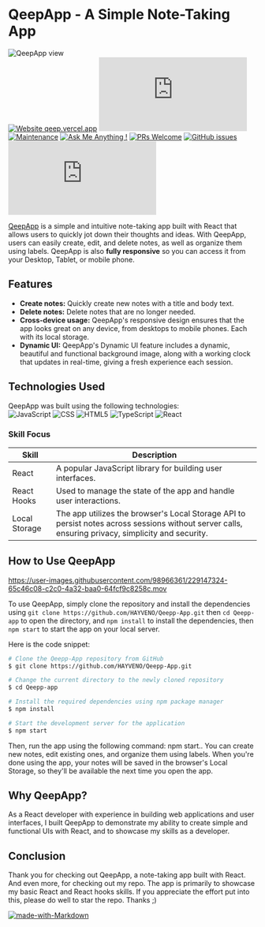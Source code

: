 # QeepApp - A Simple Note-Taking App

![QeepApp view](https://res.cloudinary.com/detye5zx5/image/upload/v1682459995/QeepApp-view_iledx9.png)
<br/>
[![Website qeep.vercel.app](https://img.shields.io/website-up-down-green-red/http/shields.io.svg)](http://qeep.vercel.app/)
[![GitHub license](https://badgen.net/github/license/Naereen/Strapdown.js)]([https://github.com/hayveno/qeepp-app/main/LICENSE](https://github.com/HAYVENO/Qeepp-App/blob/main/LICENSE))
[![Maintenance](https://img.shields.io/badge/Maintained%3F-yes-green.svg)](https://GitHub.com/hayveno/qeepp-app/graphs/commit-activity) 
[![Ask Me Anything !](https://img.shields.io/badge/Ask%20me-anything-1abc9c.svg)](https://GitHub.com/hayveno/qeepp-app/issues/new)
[![PRs Welcome](https://img.shields.io/badge/PRs-welcome-brightgreen.svg?style=flat-square)](http://makeapullrequest.com)
[![GitHub issues](https://img.shields.io/github/issues/Naereen/StrapDown.js.svg)]([https://github.com/hayveno/qeepp-app/issues/](https://github.com/HAYVENO/Qeepp-App/issues))
[![Latest release](https://badgen.net/github/release/Naereen/Strapdown.js)](https://github.com/hayveno/qeepp-app/releases)



<a href="https://qeep.vercel.app/" target="_blank" >QeepApp</a>  is a simple and intuitive note-taking app built with React that allows users to quickly jot down their thoughts and ideas. With QeepApp, users can easily create, edit, and delete notes, as well as organize them using labels. QeepApp is also **fully responsive** so you can access it from your Desktop, Tablet, or mobile phone.

## Features

-  **Create notes:** Quickly create new notes with a title and body text.
-  **Delete notes:** Delete notes that are no longer needed.
-  **Cross-device usage:** QeepApp's responsive design ensures that the app looks great on any device, from desktops to mobile phones. Each with its local storage.
-  **Dynamic UI:** QeepApp's Dynamic UI feature includes a dynamic, beautiful and functional background image, along with a working clock that updates in real-time, giving a fresh experience each session.

## Technologies Used

QeepApp was built using the following technologies:
<br/>
![JavaScript](https://img.shields.io/badge/-JavaScript-333333?style=flat&logo=javascript)
![CSS](https://img.shields.io/badge/-CSS-333333?style=flat&logo=CSS3&logoColor=1572B6)
![HTML5](https://img.shields.io/badge/-HTML5-333333?style=flat&logo=HTML5)
![TypeScript](https://img.shields.io/badge/-TypeScript-333333?style=flat&logo=Typescript&logoColor=1572B6)
![React](https://img.shields.io/badge/-React-333333?style=flat&logo=react)

### Skill Focus
| Skill | Description |
|-------|-------------|
| React | A popular JavaScript library for building user interfaces. |
| React Hooks | Used to manage the state of the app and handle user interactions. |
| Local Storage | The app utilizes the browser's Local Storage API to persist notes across sessions without server calls, ensuring privacy, simplicity and security. |


## How to Use QeepApp
https://user-images.githubusercontent.com/98966361/229147324-65c46c08-c2c0-4a32-baa0-64fcf9c8258c.mov

To use QeepApp, simply clone the repository and install the dependencies using `git clone https://github.com/HAYVENO/Qeepp-App.git` then `cd Qeepp-app` to open the directory, and `npm install` to install the dependencies, then `npm start` to start the app on your local server.

Here is the code snippet:

```bash
# Clone the Qeepp-App repository from GitHub
$ git clone https://github.com/HAYVENO/Qeepp-App.git

# Change the current directory to the newly cloned repository
$ cd Qeepp-app

# Install the required dependencies using npm package manager
$ npm install

# Start the development server for the application
$ npm start

```

Then, run the app using the following command: npm start.. You can create new notes, edit existing ones, and organize them using labels. When you're done using the app, your notes will be saved in the browser's Local Storage, so they'll be available the next time you open the app.

## Why QeepApp?

As a React developer with experience in building web applications and user interfaces, I built QeepApp to demonstrate my ability to create simple and functional UIs with React, and to showcase my skills as a developer.


## Conclusion

Thank you for checking out QeepApp, a note-taking app built with React. And even more, for checking out my repo. The app is primarily to showcase my basic React and React hooks skills. If you appreciate the effort put into this, please do well to star the repo. Thanks ;)

[![made-with-Markdown](https://img.shields.io/badge/Made%20with-Markdown-1f425f.svg)](http://commonmark.org)
